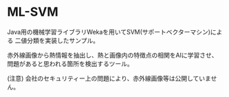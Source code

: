 # ML-SVM

Java用の機械学習ライブラリWekaを用いてSVM(サポートベクターマシン)による
二値分類を実装したサンプル。

赤外線画像から熱情報を抽出し、熱と画像内の特徴点の相関をAIに学習させ、
問題があると思われる箇所を検出するツール。

(注意)
会社のセキュリティー上の問題により、赤外線画像等は公開していません。

